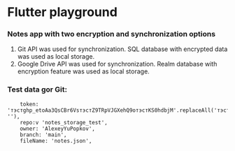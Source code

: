 # Flutter playground

 ### Notes app with two encryption and synchronization options  
 1) Git API was used for synchronization. SQL database with encrypted data was used as local storage.
 2) Google Drive API was used for synchronization. Realm database with encryption feature was used as local storage.

### Test data gor Git:
```
    token: 'тэстghp_etoAa3QsCBr6VsтэстZ9TRpVJGXehQ9oтэстKS0hdbjM'.replaceAll('тэст', ''),
    repo:v 'notes_storage_test',
    owner: 'AlexeyYuPopkov',
    branch: 'main',
    fileName: 'notes.json',
```
